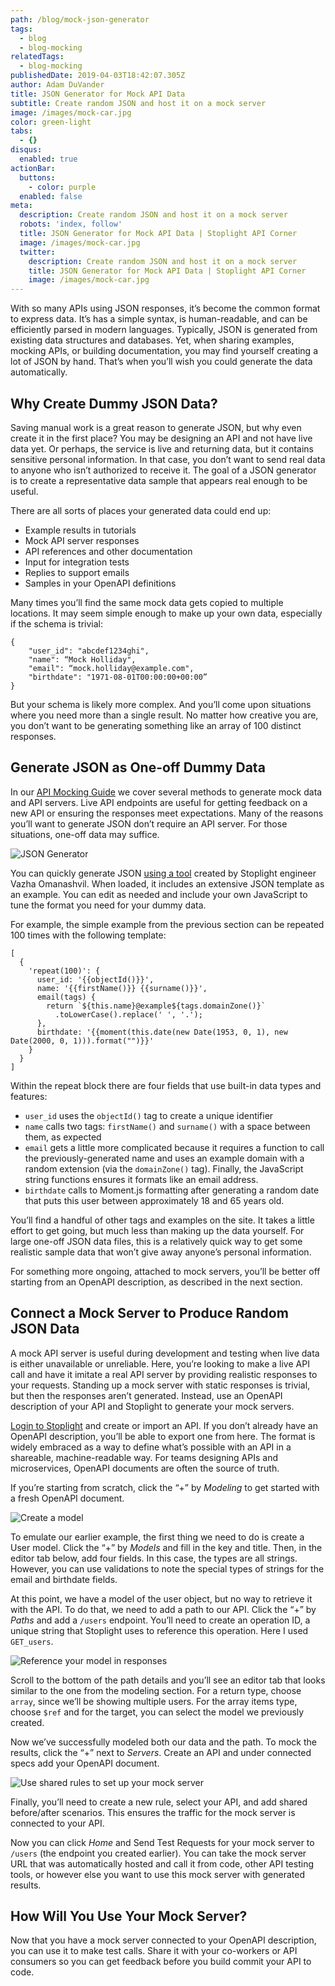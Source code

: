 ```yaml
---
path: /blog/mock-json-generator
tags:
  - blog
  - blog-mocking
relatedTags:
  - blog-mocking
publishedDate: 2019-04-03T18:42:07.305Z
author: Adam DuVander
title: JSON Generator for Mock API Data
subtitle: Create random JSON and host it on a mock server
image: /images/mock-car.jpg
color: green-light
tabs:
  - {}
disqus:
  enabled: true
actionBar:
  buttons:
    - color: purple
  enabled: false
meta:
  description: Create random JSON and host it on a mock server
  robots: 'index, follow'
  title: JSON Generator for Mock API Data | Stoplight API Corner
  image: /images/mock-car.jpg
  twitter:
    description: Create random JSON and host it on a mock server
    title: JSON Generator for Mock API Data | Stoplight API Corner
    image: /images/mock-car.jpg
---
```

With so many APIs using JSON responses, it’s become the common format to express data. It’s has a simple syntax, is human-readable, and can be efficiently parsed in modern languages. Typically, JSON is generated from existing data structures and databases. Yet, when sharing examples, mocking APIs, or building documentation, you may find yourself creating a lot of JSON by hand. That’s when you’ll wish you could generate the data automatically.

## Why Create Dummy JSON Data?

Saving manual work is a great reason to generate JSON, but why even create it in the first place? You may be designing an API and not have live data yet. Or perhaps, the service is live and returning data, but it contains sensitive personal information. In that case, you don’t want to send real data to anyone who isn’t authorized to receive it. The goal of a JSON generator is to create a representative data sample that appears real enough to be useful.

There are all sorts of places your generated data could end up:

* Example results in tutorials
* Mock API server responses
* API references and other documentation
* Input for integration tests
* Replies to support emails
* Samples in your OpenAPI definitions

Many times you’ll find the same mock data gets copied to multiple locations. It may seem simple enough to make up your own data, especially if the schema is trivial:

```
{
    "user_id": "abcdef1234ghi",
    "name": “Mock Holliday",
    "email": “mock.holliday@example.com",
    "birthdate": "1971-08-01T00:00:00+00:00”
}
```

But your schema is likely more complex. And you’ll come upon situations where you need more than a single result. No matter how creative you are, you don’t want to be generating something like an array of 100 distinct responses.

## Generate JSON as One-off Dummy Data

In our [API Mocking Guide](https://stoplight.io/mock-api-guide/basics/) we cover several methods to generate mock data and API servers. Live API endpoints are useful for getting feedback on a new API or ensuring the responses meet expectations. Many of the reasons you’ll want to generate JSON don’t require an API server. For those situations, one-off data may suffice.

![JSON Generator](/images/json-generator.png)

You can quickly generate JSON [using a tool](https://www.json-generator.com) created by Stoplight engineer Vazha Omanashvil. When loaded, it includes an extensive JSON template as an example. You can edit as needed and include your own JavaScript to tune the format you need for your dummy data.

For example, the simple example from the previous section can be repeated 100 times with the following template:

```
[
  {
    'repeat(100)': {
      user_id: '{{objectId()}}',
      name: '{{firstName()}} {{surname()}}',
      email(tags) {
        return `${this.name}@example${tags.domainZone()}`
          .toLowerCase().replace(' ', '.');
      },
      birthdate: '{{moment(this.date(new Date(1953, 0, 1), new Date(2000, 0, 1))).format("")}}'
    }
  }
]
```

Within the repeat block there are four fields that use built-in data types and features:

* `user_id` uses the `objectId()` tag to create a unique identifier
* `name` calls two tags: `firstName()` and `surname()` with a space between them, as expected
* `email` gets a little more complicated because it requires a function to call the previously-generated name and uses an example domain with a random extension (via the `domainZone()` tag). Finally, the JavaScript string functions ensures it formats like an email address.
* `birthdate` calls to Moment.js formatting after generating a random date that puts this user between approximately 18 and 65 years old.

You’ll find a handful of other tags and examples on the site. It takes a little effort to get going, but much less than making up the data yourself. For large one-off JSON data files, this is a relatively quick way to get some realistic sample data that won’t give away anyone’s personal information.

For something more ongoing, attached to mock servers, you’ll be better off starting from an OpenAPI description, as described in the next section.

## Connect a Mock Server to Produce Random JSON Data

A mock API server is useful during development and testing when live data is either unavailable or unreliable. Here, you’re looking to make a live API call and have it imitate a real API server by providing realistic responses to your requests. Standing up a mock server with static responses is trivial, but then the responses aren’t generated. Instead, use an OpenAPI description of your API and Stoplight to generate your mock servers.

[Login to Stoplight](https://next.stoplight.io) and create or import an API. If you don’t already have an OpenAPI description, you’ll be able to export one from here. The format is widely embraced as a way to define what’s possible with an API in a shareable, machine-readable way. For teams designing APIs and microservices, OpenAPI documents are often the source of truth.

If you’re starting from scratch, click the “+” by _Modeling_ to get started with a fresh OpenAPI document.

![Create a model](/images/create-model.png)

To emulate our earlier example, the first thing we need to do is create a User model. Click the “+” by _Models_ and fill in the key and title. Then, in the editor tab below, add four fields. In this case, the types are all strings. However, you can use validations to note the special types of strings for the email and birthdate fields.

At this point, we have a model of the user object, but no way to retrieve it with the API. To do that, we need to add a path to our API. Click the “+” by _Paths_ and add a `/users` endpoint. You’ll need to create an operation ID, a unique string that Stoplight uses to reference this operation. Here I used `GET_users`.

![Reference your model in responses](/images/reference-model.png)

Scroll to the bottom of the path details and you’ll see an editor tab that looks similar to the one from the modeling section. For a return type, choose `array`, since we’ll be showing multiple users. For the array items type, choose `$ref` and for the target, you can select the model we previously created.

Now we’ve successfully modeled both our data and the path. To mock the results, click the “+” next to _Servers_. Create an API and under connected specs add your OpenAPI document.

![Use shared rules to set up your mock server](/images/mock-rules.png)

Finally, you’ll need to create a new rule, select your API, and add shared before/after scenarios. This ensures the traffic for the mock server is connected to your API.

Now you can click _Home_ and Send Test Requests for your mock server to `/users` (the endpoint you created earlier). You can take the mock server URL that was automatically hosted and call it from code, other API testing tools, or however else you want to use this mock server with generated results.

## How Will You Use Your Mock Server?

Now that you have a mock server connected to your OpenAPI description, you can use it to make test calls. Share it with your co-workers or API consumers so you can get feedback before you build commit your API to code.
